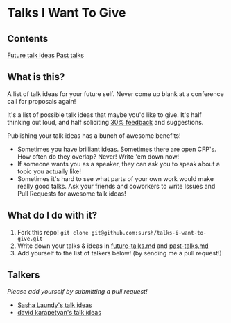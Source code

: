 # Talks I Want To Give

## Contents

[Future talk ideas](future-talks.md)
[Past talks](past-talks.md)

## What is this?

A list of talk ideas for your future self. Never come up blank at a conference call for proposals again! 

It's a list of possible talk ideas that maybe you'd like to give. It's half thinking out loud, and half soliciting [30% feedback](http://blog.42floors.com/thirty-percent-feedback/) and suggestions. 

Publishing your talk ideas has a bunch of awesome benefits! 

- Sometimes you have brilliant ideas. Sometimes there are open CFP's. How often do they overlap? Never! Write 'em down now!
- If someone wants you as a speaker, they can ask you to speak about a topic you actually like! 
- Sometimes it's hard to see what parts of your own work would make really good talks. Ask your friends and coworkers to write Issues and Pull Requests for awesome talk ideas!

## What do I do with it?

1. Fork this repo! `git clone git@github.com:sursh/talks-i-want-to-give.git` 
2. Write down your talks & ideas in [future-talks.md](future-talks.md) and [past-talks.md](past-talks.md)
2. Add yourself to the list of talkers below! (by sending me a pull request!)

## Talkers

_Please add yourself by submitting a pull request!_

- [Sasha Laundy's talk ideas](https://github.com/sursh/sasha-talks-i-want-to-give)
- [david karapetyan's talk ideas](https://github.com/davidk01/talks-i-want-to-give/)
